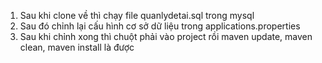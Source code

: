 1. Sau khi clone về thì chạy file quanlydetai.sql trong mysql
2. Sau đó chỉnh lại cấu hình cơ sở dữ liệu trong applications.properties
3. Sau khi chỉnh xong thì chuột phải vào project rồi maven update, maven clean, maven install là được
